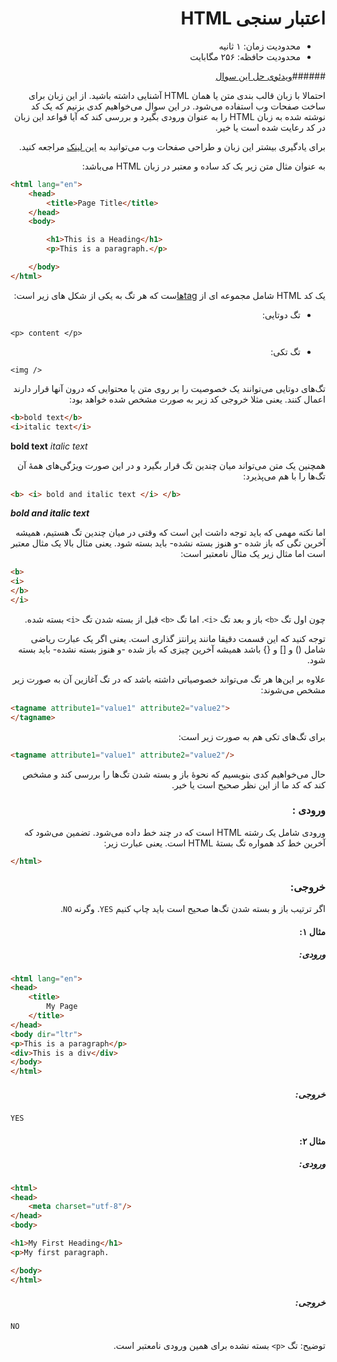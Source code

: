 <div dir="rtl">

# اعتبار سنجی HTML
- محدودیت زمان: ۱ ثانیه
- محدودیت حافظه: ۲۵۶ مگابایت

######[ویدئوی حل این سوال](https://aparat.com/v/nCaQA)

احتمالا با زبان قالب بندی متن یا همان HTML آشنایی داشته باشید.
از این زبان برای ساخت صفحات وب استفاده می‌شود.
در این سوال می‌خواهیم کدی بزنیم که یک کد نوشته شده به زبان HTML را به عنوان ورودی بگیرد و بررسی کند که آیا قواعد این زبان در کد رعایت شده است یا خیر.

برای یادگیری بیشتر این زبان و طراحی صفحات وب می‌توانید به [این لینک](https://www.w3schools.com/html/default.asp) مراجعه کنید.

به عنوان مثال متن زیر یک کد ساده و معتبر در زبان HTML می‌باشد:

</div>

```html
<html lang="en">
    <head>
        <title>Page Title</title>
    </head>
    <body>

        <h1>This is a Heading</h1>
        <p>This is a paragraph.</p>

    </body>
</html>
```

<div dir="rtl">

یک کد HTML شامل مجموعه ای از [tagها](https://www.w3schools.com/html/html_elements.asp)ست که  هر تگ به یکی از شکل های زیر است:
- تگ دوتایی:

</div>

`<p> content </p>`

<div dir="rtl">

- تگ تکی:

</div>

`<img />`

<div dir="rtl">

تگ‌های دوتایی می‌توانند یک خصوصیت را بر روی متن یا محتوایی که درون آنها قرار دارند اعمال کنند.  یعنی مثلا خروجی کد زیر به صورت مشخص شده خواهد بود:

</div>

```html
<b>bold text</b>
<i>italic text</i>
``` 
**bold text**
_italic text_

<div dir="rtl">

همچنین یک متن می‌تواند میان چندین تگ قرار بگیرد و در این صورت ویژگی‌های همهٔ آن تگ‌ها را با هم می‌پذیرد:

</div>

```html
<b> <i> bold and italic text </i> </b>
```
**_bold and italic text_**

<div dir="rtl">

اما نکته مهمی که باید توجه داشت این است که وقتی در میان چندین تگ هستیم، همیشه آخرین تگی که باز شده -و هنوز بسته نشده- باید بسته شود. یعنی مثال بالا یک مثال معتبر است اما مثال زیر یک مثال نامعتبر است:

</div>

```html
<b>
<i>
</b>
</i>
```

<div dir="rtl">

چون اول تگ `<b>` باز و بعد تگ `<i>`. اما تگ `<b>` قبل از بسته شدن تگ `<i>` بسته شده.

توجه کنید که این قسمت دقیقا مانند پرانتز گذاری است. یعنی اگر یک عبارت ریاضی شامل () و [] و {} باشد همیشه آخرین چیزی که باز شده -و هنوز بسته نشده- باید بسته شود.

علاوه بر این‌ها هر تگ می‌تواند خصوصیاتی داشته باشد که در تگ آغازین آن به صورت زیر مشخص می‌شوند:

</div>

```html
<tagname attribute1="value1" attribute2="value2">
</tagname>
```

<div dir="rtl">

برای تگ‌های تکی هم به صورت زیر است:

</div>

```html
<tagname attribute1="value1" attribute2="value2"/>
```
<div dir="rtl">

حال می‌خواهیم کدی بنویسیم که نحوهٔ باز و بسته شدن تگ‌ها را بررسی کند و مشخص کند که کد ما از این نظر صحیح است یا خیر.
### ورودی :
ورودی شامل یک رشته HTML است که در چند خط داده می‌شود. تضمین می‌شود که آخرین خط کد همواره تگ بستهٔ HTML است. یعنی عبارت زیر:

</div>

```html
</html>
```
<div dir="rtl">

### خروجی:
اگر ترتیب باز و بسته شدن تگ‌ها صحیح است باید چاپ کنیم `YES`. وگرنه `NO`.  

#### مثال ۱:
##### ورودی:

</div>

```html
<html lang="en">
<head>
    <title>
        My Page        
    </title>
</head>
<body dir="ltr">
<p>This is a paragraph</p>
<div>This is a div</div>
</body>
</html>
```
<div dir="rtl">

##### خروجی:

</div>

```html
YES
```

<div dir="rtl">

#### مثال ۲:
##### ورودی:

</div>

```html
<html>
<head>
    <meta charset="utf-8"/>
</head>
<body>

<h1>My First Heading</h1>
<p>My first paragraph.

</body>
</html>
```

<div dir="rtl">

##### خروجی:

</div>

```html
NO
```

<div dir="rtl">

توضیح: تگ `<p>` بسته نشده برای همین ورودی نامعتبر است.

</div>